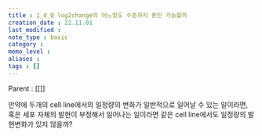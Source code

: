 ```yaml
---
title : 1_d_Q log2change의 어느정도 수준까지 용인 가능할까
creation_date : 22.11.01
last_modified :
note_type : basic
category :
memo_level :
aliases : 
tags : []
---
```


Parent : [[]]

만약에 두개의 cell line에서의 일정량의 변화가 일반적으로 일어날 수 있는 일이라면, 혹은 세포 자체의 발현이 부정해서 일어나는 일이라면 같은 cell line에서도 일정량의 발현변화가 있지 않을까?